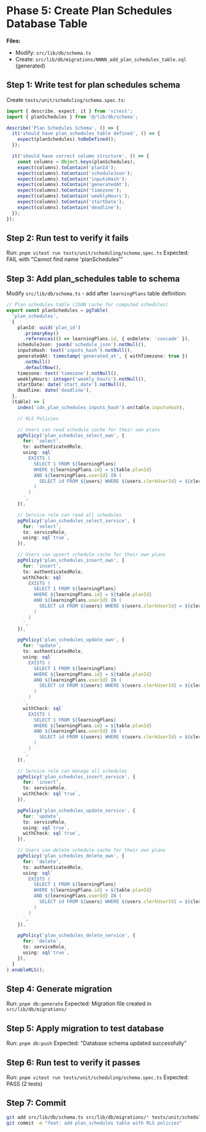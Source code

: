 # Phase 5: Create Plan Schedules Database Table

**Files:**

- Modify: `src/lib/db/schema.ts`
- Create: `src/lib/db/migrations/NNNN_add_plan_schedules_table.sql` (generated)

## Step 1: Write test for plan schedules schema

Create `tests/unit/scheduling/schema.spec.ts`:

```typescript
import { describe, expect, it } from 'vitest';
import { planSchedules } from '@/lib/db/schema';

describe('Plan Schedules Schema', () => {
  it('should have plan_schedules table defined', () => {
    expect(planSchedules).toBeDefined();
  });

  it('should have correct column structure', () => {
    const columns = Object.keys(planSchedules);
    expect(columns).toContain('planId');
    expect(columns).toContain('scheduleJson');
    expect(columns).toContain('inputsHash');
    expect(columns).toContain('generatedAt');
    expect(columns).toContain('timezone');
    expect(columns).toContain('weeklyHours');
    expect(columns).toContain('startDate');
    expect(columns).toContain('deadline');
  });
});
```

## Step 2: Run test to verify it fails

Run: `pnpm vitest run tests/unit/scheduling/schema.spec.ts`
Expected: FAIL with "Cannot find name 'planSchedules'"

## Step 3: Add plan_schedules table to schema

Modify `src/lib/db/schema.ts` - add after `learningPlans` table definition:

```typescript
// Plan schedules table (JSON cache for computed schedules)
export const planSchedules = pgTable(
  'plan_schedules',
  {
    planId: uuid('plan_id')
      .primaryKey()
      .references(() => learningPlans.id, { onDelete: 'cascade' }),
    scheduleJson: jsonb('schedule_json').notNull(),
    inputsHash: text('inputs_hash').notNull(),
    generatedAt: timestamp('generated_at', { withTimezone: true })
      .notNull()
      .defaultNow(),
    timezone: text('timezone').notNull(),
    weeklyHours: integer('weekly_hours').notNull(),
    startDate: date('start_date').notNull(),
    deadline: date('deadline'),
  },
  (table) => [
    index('idx_plan_schedules_inputs_hash').on(table.inputsHash),

    // RLS Policies

    // Users can read schedule cache for their own plans
    pgPolicy('plan_schedules_select_own', {
      for: 'select',
      to: authenticatedRole,
      using: sql`
        EXISTS (
          SELECT 1 FROM ${learningPlans}
          WHERE ${learningPlans.id} = ${table.planId}
          AND ${learningPlans.userId} IN (
            SELECT id FROM ${users} WHERE ${users.clerkUserId} = ${clerkSub}
          )
        )
      `,
    }),

    // Service role can read all schedules
    pgPolicy('plan_schedules_select_service', {
      for: 'select',
      to: serviceRole,
      using: sql`true`,
    }),

    // Users can upsert schedule cache for their own plans
    pgPolicy('plan_schedules_insert_own', {
      for: 'insert',
      to: authenticatedRole,
      withCheck: sql`
        EXISTS (
          SELECT 1 FROM ${learningPlans}
          WHERE ${learningPlans.id} = ${table.planId}
          AND ${learningPlans.userId} IN (
            SELECT id FROM ${users} WHERE ${users.clerkUserId} = ${clerkSub}
          )
        )
      `,
    }),

    pgPolicy('plan_schedules_update_own', {
      for: 'update',
      to: authenticatedRole,
      using: sql`
        EXISTS (
          SELECT 1 FROM ${learningPlans}
          WHERE ${learningPlans.id} = ${table.planId}
          AND ${learningPlans.userId} IN (
            SELECT id FROM ${users} WHERE ${users.clerkUserId} = ${clerkSub}
          )
        )
      `,
      withCheck: sql`
        EXISTS (
          SELECT 1 FROM ${learningPlans}
          WHERE ${learningPlans.id} = ${table.planId}
          AND ${learningPlans.userId} IN (
            SELECT id FROM ${users} WHERE ${users.clerkUserId} = ${clerkSub}
          )
        )
      `,
    }),

    // Service role can manage all schedules
    pgPolicy('plan_schedules_insert_service', {
      for: 'insert',
      to: serviceRole,
      withCheck: sql`true`,
    }),

    pgPolicy('plan_schedules_update_service', {
      for: 'update',
      to: serviceRole,
      using: sql`true`,
      withCheck: sql`true`,
    }),

    // Users can delete schedule cache for their own plans
    pgPolicy('plan_schedules_delete_own', {
      for: 'delete',
      to: authenticatedRole,
      using: sql`
        EXISTS (
          SELECT 1 FROM ${learningPlans}
          WHERE ${learningPlans.id} = ${table.planId}
          AND ${learningPlans.userId} IN (
            SELECT id FROM ${users} WHERE ${users.clerkUserId} = ${clerkSub}
          )
        )
      `,
    }),

    pgPolicy('plan_schedules_delete_service', {
      for: 'delete',
      to: serviceRole,
      using: sql`true`,
    }),
  ]
).enableRLS();
```

## Step 4: Generate migration

Run: `pnpm db:generate`
Expected: Migration file created in `src/lib/db/migrations/`

## Step 5: Apply migration to test database

Run: `pnpm db:push`
Expected: "Database schema updated successfully"

## Step 6: Run test to verify it passes

Run: `pnpm vitest run tests/unit/scheduling/schema.spec.ts`
Expected: PASS (2 tests)

## Step 7: Commit

```bash
git add src/lib/db/schema.ts src/lib/db/migrations/* tests/unit/scheduling/schema.spec.ts
git commit -m "feat: add plan_schedules table with RLS policies"
```
